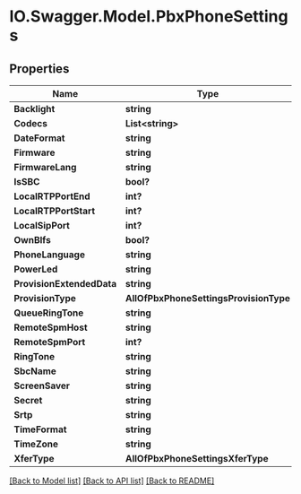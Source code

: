 # IO.Swagger.Model.PbxPhoneSettings
## Properties

Name | Type | Description | Notes
------------ | ------------- | ------------- | -------------
**Backlight** | **string** |  | [optional] 
**Codecs** | **List&lt;string&gt;** |  | [optional] 
**DateFormat** | **string** |  | [optional] 
**Firmware** | **string** |  | [optional] 
**FirmwareLang** | **string** |  | [optional] 
**IsSBC** | **bool?** |  | [optional] 
**LocalRTPPortEnd** | **int?** |  | [optional] 
**LocalRTPPortStart** | **int?** |  | [optional] 
**LocalSipPort** | **int?** |  | [optional] 
**OwnBlfs** | **bool?** |  | [optional] 
**PhoneLanguage** | **string** |  | [optional] 
**PowerLed** | **string** |  | [optional] 
**ProvisionExtendedData** | **string** |  | [optional] 
**ProvisionType** | **AllOfPbxPhoneSettingsProvisionType** |  | [optional] 
**QueueRingTone** | **string** |  | [optional] 
**RemoteSpmHost** | **string** |  | [optional] 
**RemoteSpmPort** | **int?** |  | [optional] 
**RingTone** | **string** |  | [optional] 
**SbcName** | **string** |  | [optional] 
**ScreenSaver** | **string** |  | [optional] 
**Secret** | **string** |  | [optional] 
**Srtp** | **string** |  | [optional] 
**TimeFormat** | **string** |  | [optional] 
**TimeZone** | **string** |  | [optional] 
**XferType** | **AllOfPbxPhoneSettingsXferType** |  | [optional] 

[[Back to Model list]](../README.md#documentation-for-models) [[Back to API list]](../README.md#documentation-for-api-endpoints) [[Back to README]](../README.md)

